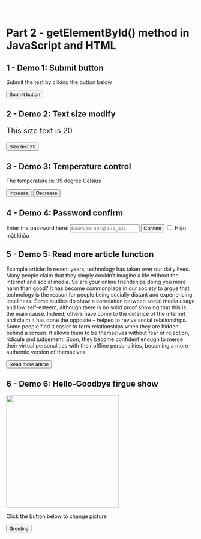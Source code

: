 `
<!DOCTYPE html>
<html>
<body>

<h1>Part 2 - getElementById() method in JavaScript and HTML</h1>

<h2>1 - Demo 1: Submit button</h2>
<p id="demo1">Submit the test by cliking the button below</p>
<button type="button" onclick='document.getElementById("demo1").innerHTML = "Submit approved"'>Submit button</button>

<h2>2 - Demo 2: Text size modify</h2>
<p id="demo2" style="font-size:20px;">This size text is 20</p>
<button type="button" onclick="changeTextSize()">Size text 35</button>

<script>
  function changeTextSize() {
    var text = document.getElementById('demo2');
    text.style.fontSize = '35px';
    text.innerHTML = 'This size text is 35';
  }
</script>

<h2>3 - Demo 3: Temperature control</h2>
<p id="demo3">The temperature is: 35 degree Celsius</p>
<button type="button" onclick="increaseTemp()">Increase</button>
<button type="button" onclick="decreaseTemp()">Decrease</button>

<script>
  let temp = 35;

  function updateDisplay() {
    document.getElementById('demo3').innerHTML = 
      'The temperature is: ' + temp + ' degree Celsius';
  }

  function increaseTemp() {
    temp++;
    updateDisplay();
  }

  function decreaseTemp() {
    temp--;
    updateDisplay();
  }
</script>

<h2>4 - Demo 4: Password confirm</h2>
<label for="textEntry">Enter the password here:</label>
<input type="password" id="textEntry" placeholder="Example: abc@123_321">
<button onclick="ConfirmPassword()">Confirm</button>
<input type="checkbox" onclick="togglePassword()"> Hiện mật khẩu

<p id="result"></p>
<p id="hint"></p>

<script>
    let errorPass = 0;
    function togglePassword() {
        let input = document.getElementById("textEntry");
        input.type = (input.type === "password") ? "text" : "password";
    }

    function ConfirmPassword() {
        const correctPassword = "abc@123_321";
        let input = document.getElementById("textEntry").value;
        let result = document.getElementById("result");
        let hint = document.getElementById("hint");
        

        if (input === "") {
        result.innerHTML = "⚠️ Vui lòng nhập mật khẩu.";
        result.style.color = "orange";
        } else if (input === correctPassword) {
        result.innerHTML = "✅ Mật khẩu chính xác!";
        result.style.color = "green";
        errorPass = 0;                                              // Password approved ==> Delete password hint
        } else {
        result.innerHTML = "❌ Mật khẩu không đúng!";
        result.style.color = "red";
        errorPass++;
        }
    hintPass();
    }

    function hintPass() {
        let hint = document.getElementById("hint");
        if (errorPass >= 5) {                                       // Wrong more than 5 times ==> Appear password hint
            hint.innerHTML = "Password hint: abc@123_321";
            hint.style.color = "green";
        }
        else {
            hint.innerHTML = "";
        }
    }
</script>

<h2>5 - Demo 5: Read more article function</h2>
<p>Example article: In recent years, technology has taken over our daily lives. Many
people claim that they simply couldn’t imagine a life without the
internet and social media. So are your online friendships doing you
more harm than good?
It has become commonplace in our society to argue that
technology is the reason for people being socially distant and
experiencing loneliness. Some studies do show a correlation
between social media usage and low self-esteem, although there is
no solid proof showing that this is the main cause. Indeed, others
have come to the defence of the internet and claim it has done the
opposite – helped to revive social relationships. Some people find it
easier to form relationships when they are hidden behind a screen.
It allows them to be themselves without fear of rejection, ridicule
and judgement. Soon, they become confident enough to merge
their virtual personalities with their offline personalities, becoming
a more authentic version of themselves.</p>
<p id="readmore"></p>
<button onclick="MoreArticle()">Read more article</button>
<script>
    function MoreArticle() {
        readmore.innerText = 
        `However, it can be said that online relationships are weaker and not as real as face-to-face relationships. 
        Online relationships are formed easily and quickly. They’re not the same as a physical
        relationship. You might not know anything about an online friend
        other than the things they choose to post on the internet. Unless
        you make a point of communicating with all of them for at least
        two hours every week, you can’t even call it a real friendship. The
        strength of an offline relationship lies in the experiences you share
        together in the real world.

        True, it could be argued that online relationships are not
        particularly meaningful, but saying that social media friendships
        are false is not correct. ‘You and your real friends may not
        always be able to meet in person,’ explains one lifestyle expert.
        Social media can be used to keep in touch and ensure that your`;
    }
</script>

<h2>6 - Demo 6: Hello-Goodbye firgue show</h2>
<img id="myImage" src="Hello.jpg" width="300">
<p>Click the button below to change picture</p>
<button onclick="changeImage()">Greeting</button>

<script>
  function changeImage() {
    document.getElementById("myImage").src = "Goodbye.jpg";
  }
</script>
</body>
</html>
`
